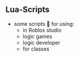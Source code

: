 ## Lua-Scripts

 - some scripts 🌚 for using:
   - in Roblox studio
   - logic games
   - logic developer
   - for classes
